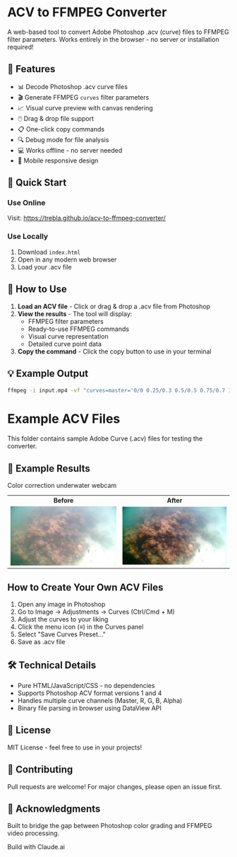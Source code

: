# ACV to FFMPEG Converter

A web-based tool to convert Adobe Photoshop .acv (curve) files to FFMPEG filter parameters. Works entirely in the browser - no server or installation required!

## 🎯 Features

- 📊 Decode Photoshop .acv curve files
- 🎬 Generate FFMPEG `curves` filter parameters
- 📈 Visual curve preview with canvas rendering
- 🖱️ Drag & drop file support
- 📋 One-click copy commands
- 🔍 Debug mode for file analysis
- 💻 Works offline - no server needed
- 📱 Mobile responsive design

## 🚀 Quick Start

### Use Online
Visit: https://trebla.github.io/acv-to-ffmpeg-converter/

### Use Locally
1. Download `index.html`
2. Open in any modern web browser
3. Load your .acv file

## 📖 How to Use

1. **Load an ACV file** - Click or drag & drop a .acv file from Photoshop
2. **View the results** - The tool will display:
   - FFMPEG filter parameters
   - Ready-to-use FFMPEG commands
   - Visual curve representation
   - Detailed curve point data
3. **Copy the command** - Click the copy button to use in your terminal

## 💡 Example Output
```bash
ffmpeg -i input.mp4 -vf "curves=master='0/0 0.25/0.3 0.5/0.5 0.75/0.7 1/1'" output.mp4
```

# Example ACV Files

This folder contains sample Adobe Curve (.acv) files for testing the converter.

## 🎨 Example Results

Color correction underwater webcam


<div align="center">
  <table>
    <tr>
      <td align="center"><b>Before</b></td>
      <td align="center"><b>After</b></td>
    </tr>
    <tr>
      <td><img src="example/before.jpg" width="400" alt="Before"></td>
      <td><img src="example/after.jpg" width="400" alt="After"></td>
    </tr>
  </table>
</div>


## How to Create Your Own ACV Files

1. Open any image in Photoshop
2. Go to Image → Adjustments → Curves (Ctrl/Cmd + M)
3. Adjust the curves to your liking
4. Click the menu icon (≡) in the Curves panel
5. Select "Save Curves Preset..."
6. Save as .acv file


## 🛠️ Technical Details

* Pure HTML/JavaScript/CSS - no dependencies
* Supports Photoshop ACV format versions 1 and 4
* Handles multiple curve channels (Master, R, G, B, Alpha)
* Binary file parsing in browser using DataView API

## 📄 License
MIT License - feel free to use in your projects!

## 🤝 Contributing
Pull requests are welcome! For major changes, please open an issue first.

## 🙏 Acknowledgments
Built to bridge the gap between Photoshop color grading and FFMPEG video processing.

Build with Claude.ai

